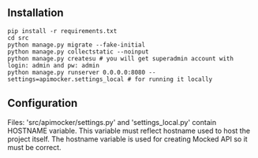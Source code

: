 ## Installation

```
pip install -r requirements.txt
cd src
python manage.py migrate --fake-initial
python manage.py collectstatic --noinput
python manage.py createsu # you will get superadmin account with login: admin and pw: admin 
python manage.py runserver 0.0.0.0:8080 --settings=apimocker.settings_local # for running it locally
```

## Configuration

Files: 'src/apimocker/settings.py' and 'settings_local.py' contain HOSTNAME variable. This variable must reflect hostname used to host the project itself.
The hostname variable is used for creating Mocked API so it must be correct.

